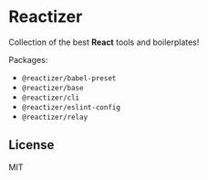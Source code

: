 # Reactizer

Collection of the best **React** tools and boilerplates!

Packages:
* `@reactizer/babel-preset`
* `@reactizer/base`
* `@reactizer/cli`
* `@reactizer/eslint-config`
* `@reactizer/relay`

## License

MIT
